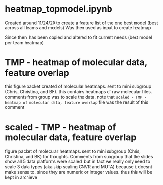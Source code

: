 # heatmap_topmodel.ipynb

Created around 11/24/20 to create a feature list of the one best model (best across all teams and models)
Was then used as input to create heatmap

Since then, has been copied and altered to fit current needs (best model per team heatmap)

# TMP - heatmap of molecular data, feature overlap

this figure packet created of molecular heatmaps. sent to mini subgroup (Chris, Christina, and BK). this contains heatmaps of raw molecular files. comments from group was to scale the data. note that `scaled - TMP - heatmap of molecular data, feature overlap` file was the result of this comment

# scaled - TMP - heatmap of molecular data, feature overlap

figure packet of molecular heatmaps. sent to mini subgroup (Chris, Christina, and BK) for thoughts. Comments from subgroup that the slides show all 5 data platforms were scaled, but in fact we really only need to scale 3 data types (aka skip scaling CNVR and MUTA) because it doesnt make sense to. since they are numeric or integer values. thus this will be kept in archieve
